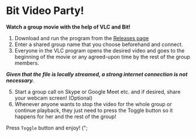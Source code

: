 # Bit Video Party!

**Watch a group movie with the help of VLC and Bit!**

1. Download and run the program from the [Releases page](https://github.com/ysmoradi/Bit.VideoParty/releases/tag/v-1.0.0)
2. Enter a shared group name that you choose beforehand and connect.
3. Everyone in the VLC program opens the desired video and goes to the beginning of the movie or any agreed-upon time by the rest of the group members.

***Given that the file is locally streamed, a strong internet connection is not necessary.***

5. Start a group call on Skype or Google Meet etc. and if desired, share your webcam screen! (Optional)
6. Whenever anyone wants to stop the video for the whole group or continue playback, they just need to press the Toggle button so it happens for her and the rest of the group!

Press `Toggle` button and enjoy! (";

